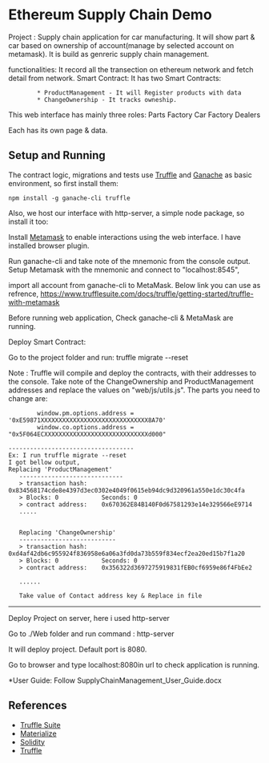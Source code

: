 # Ethereum Supply Chain Demo

Project : 
    Supply chain application for car manufacturing.
    It will show part & car based on ownership of account(manage by selected account on metamask).
    It is build as genreric supply chain management.

 functionalities: It record all the transection on ethereum network and fetch detail from network.
    Smart Contract:
        It has two Smart Contracts:
        
            * ProductManagement - It will Register products with data
            * ChangeOwnership - It tracks owneship.

This web interface has mainly three roles: 
        Parts Factory
        Car Factory
        Dealers

Each has its own page & data.

## Setup and Running

The contract logic, migrations and tests use [Truffle](https://truffleframework.com/truffle) and [Ganache](https://truffleframework.com/ganache) as basic environment, so first install them:

`npm install -g ganache-cli truffle`

Also, we host our interface with http-server, a simple node package, so install it too:

Install [Metamask](https://metamask.io/) to enable interactions using the web interface.
I have installed browser plugin.

Run ganache-cli and take note of the mnemonic from the console output.
Setup Metamask with the mnemonic and connect to "localhost:8545", 

import all account from ganache-cli to MetaMask. Below link you can use as refrence,
https://www.trufflesuite.com/docs/truffle/getting-started/truffle-with-metamask

Before running web application,
    Check ganache-cli & MetaMask are running.

Deploy Smart Contract:

Go to the project folder and run: truffle migrate --reset

Note : Truffle will compile and deploy the contracts, with their addresses to the console.
Take note of the ChangeOwnership and ProductManagement addresses and replace the values on "web/js/utils.js".
The parts you need to change are:

            window.pm.options.address = '0xE59871XXXXXXXXXXXXXXXXXXXXXXXXXXXXXX8A70'
            window.co.options.address = "0x5F064ECXXXXXXXXXXXXXXXXXXXXXXXXXXXXXd000"

    -----------------------------------
    Ex: I run truffle migrate --reset
    I got bellow output,
    Replacing 'ProductManagement'
       -----------------------------
       > transaction hash:    0x834568174cde8e4397d3ec0302e4049f0615eb94dc9d320961a550e1dc30c4fa
       > Blocks: 0            Seconds: 0
       > contract address:    0x670362E84B140F0d67581293e14e329566eE9714
       .....


       Replacing 'ChangeOwnership'
       ---------------------------
       > transaction hash:    0xd4af42db6c955924f836958e6a06a3fd0da73b559f834ecf2ea20ed15b7f1a20
       > Blocks: 0            Seconds: 0
       > contract address:    0x356322d3697275919831fEB0cf6959e86f4FbEe2

       ......

       Take value of Contact address key & Replace in file
------------------------------------     

Deploy Project on server, here i used http-server

Go to ./Web folder and run command : http-server 

It will deploy project. Default port is 8080.

Go to browser and  type localhost:8080in url to check application is running.

*User Guide: Follow SupplyChainManagement_User_Guide.docx


## References

* [Truffle Suite](https://truffleframework.com/)
* [Materialize](https://materializecss.com/)
* [Solidity](https://solidity.readthedocs.io/)
* [Truffle](https://www.trufflesuite.com/)
